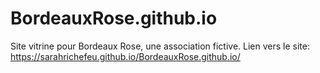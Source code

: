 # BordeauxRose.github.io

Site vitrine pour Bordeaux Rose, une association fictive.
Lien vers le site: https://sarahrichefeu.github.io/BordeauxRose.github.io/
